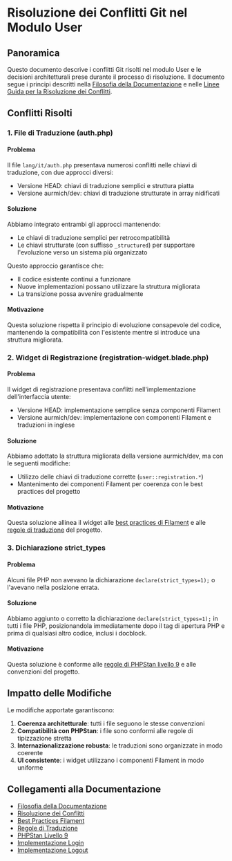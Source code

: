 # Risoluzione dei Conflitti Git nel Modulo User

## Panoramica

Questo documento descrive i conflitti Git risolti nel modulo User e le decisioni architetturali prese durante il processo di risoluzione. Il documento segue i principi descritti nella [Filosofia della Documentazione](/var/www/html/_bases/base_predict_fila3_mono/docs/DOCUMENTATION_PHILOSOPHY.md) e nelle [Linee Guida per la Risoluzione dei Conflitti](/var/www/html/_bases/base_predict_fila3_mono/docs/CONFLICT_RESOLUTION.md).

## Conflitti Risolti

### 1. File di Traduzione (auth.php)

#### Problema
Il file `lang/it/auth.php` presentava numerosi conflitti nelle chiavi di traduzione, con due approcci diversi:
- Versione HEAD: chiavi di traduzione semplici e struttura piatta
- Versione aurmich/dev: chiavi di traduzione strutturate in array nidificati

#### Soluzione
Abbiamo integrato entrambi gli approcci mantenendo:
- Le chiavi di traduzione semplici per retrocompatibilità
- Le chiavi strutturate (con suffisso `_structured`) per supportare l'evoluzione verso un sistema più organizzato

Questo approccio garantisce che:
- Il codice esistente continui a funzionare
- Nuove implementazioni possano utilizzare la struttura migliorata
- La transizione possa avvenire gradualmente

#### Motivazione
Questa soluzione rispetta il principio di evoluzione consapevole del codice, mantenendo la compatibilità con l'esistente mentre si introduce una struttura migliorata.

### 2. Widget di Registrazione (registration-widget.blade.php)

#### Problema
Il widget di registrazione presentava conflitti nell'implementazione dell'interfaccia utente:
- Versione HEAD: implementazione semplice senza componenti Filament
- Versione aurmich/dev: implementazione con componenti Filament e traduzioni in inglese

#### Soluzione
Abbiamo adottato la struttura migliorata della versione aurmich/dev, ma con le seguenti modifiche:
- Utilizzo delle chiavi di traduzione corrette (`user::registration.*`)
- Mantenimento dei componenti Filament per coerenza con le best practices del progetto

#### Motivazione
Questa soluzione allinea il widget alle [best practices di Filament](/var/www/html/_bases/base_predict_fila3_mono/laravel/Modules/User/docs/FILAMENT_BEST_PRACTICES.md) e alle [regole di traduzione](/var/www/html/_bases/base_predict_fila3_mono/docs/TRANSLATIONS_RULES.md) del progetto.

### 3. Dichiarazione strict_types

#### Problema
Alcuni file PHP non avevano la dichiarazione `declare(strict_types=1);` o l'avevano nella posizione errata.

#### Soluzione
Abbiamo aggiunto o corretto la dichiarazione `declare(strict_types=1);` in tutti i file PHP, posizionandola immediatamente dopo il tag di apertura PHP e prima di qualsiasi altro codice, inclusi i docblock.

#### Motivazione
Questa soluzione è conforme alle [regole di PHPStan livello 9](/var/www/html/_bases/base_predict_fila3_mono/docs/phpstan/PHPSTAN_LIVELLO9_LINEE_GUIDA.md) e alle convenzioni del progetto.

## Impatto delle Modifiche

Le modifiche apportate garantiscono:
1. **Coerenza architetturale**: tutti i file seguono le stesse convenzioni
2. **Compatibilità con PHPStan**: i file sono conformi alle regole di tipizzazione stretta
3. **Internazionalizzazione robusta**: le traduzioni sono organizzate in modo coerente
4. **UI consistente**: i widget utilizzano i componenti Filament in modo uniforme

## Collegamenti alla Documentazione

- [Filosofia della Documentazione](/var/www/html/_bases/base_predict_fila3_mono/docs/DOCUMENTATION_PHILOSOPHY.md)
- [Risoluzione dei Conflitti](/var/www/html/_bases/base_predict_fila3_mono/docs/CONFLICT_RESOLUTION.md)
- [Best Practices Filament](/var/www/html/_bases/base_predict_fila3_mono/laravel/Modules/User/docs/FILAMENT_BEST_PRACTICES.md)
- [Regole di Traduzione](/var/www/html/_bases/base_predict_fila3_mono/docs/TRANSLATIONS_RULES.md)
- [PHPStan Livello 9](/var/www/html/_bases/base_predict_fila3_mono/docs/phpstan/PHPSTAN_LIVELLO9_LINEE_GUIDA.md)
- [Implementazione Login](/var/www/html/_bases/base_predict_fila3_mono/laravel/Modules/User/docs/AUTH_LOGIN_IMPLEMENTATION.md)
- [Implementazione Logout](/var/www/html/_bases/base_predict_fila3_mono/laravel/Modules/User/docs/AUTH_LOGOUT_IMPLEMENTATION.md)
